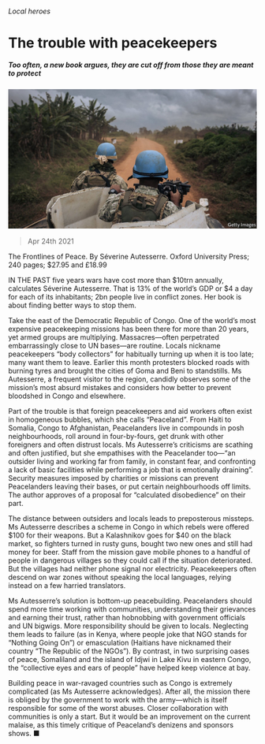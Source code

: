 ###### Local heroes

# The trouble with peacekeepers 

##### Too often, a new book argues, they are cut off from those they are meant to protect 

![image](images/20210424_bkp503.jpg) 

> Apr 24th 2021 

The Frontlines of Peace. By Séverine Autesserre. Oxford University Press; 240 pages; $27.95 and £18.99

IN THE PAST five years wars have cost more than $10trn annually, calculates Séverine Autesserre. That is 13% of the world’s GDP or $4 a day for each of its inhabitants; 2bn people live in conflict zones. Her book is about finding better ways to stop them.


Take the east of the Democratic Republic of Congo. One of the world’s most expensive peacekeeping missions has been there for more than 20 years, yet armed groups are multiplying. Massacres—often perpetrated embarrassingly close to UN bases—are routine. Locals nickname peacekeepers “body collectors” for habitually turning up when it is too late; many want them to leave. Earlier this month protesters blocked roads with burning tyres and brought the cities of Goma and Beni to standstills. Ms Autesserre, a frequent visitor to the region, candidly observes some of the mission’s most absurd mistakes and considers how better to prevent bloodshed in Congo and elsewhere.

Part of the trouble is that foreign peacekeepers and aid workers often exist in homogeneous bubbles, which she calls “Peaceland”. From Haiti to Somalia, Congo to Afghanistan, Peacelanders live in compounds in posh neighbourhoods, roll around in four-by-fours, get drunk with other foreigners and often distrust locals. Ms Autesserre’s criticisms are scathing and often justified, but she empathises with the Peacelander too—“an outsider living and working far from family, in constant fear, and confronting a lack of basic facilities while performing a job that is emotionally draining”. Security measures imposed by charities or missions can prevent Peacelanders leaving their bases, or put certain neighbourhoods off limits. The author approves of a proposal for “calculated disobedience” on their part.

The distance between outsiders and locals leads to preposterous missteps. Ms Autesserre describes a scheme in Congo in which rebels were offered $100 for their weapons. But a Kalashnikov goes for $40 on the black market, so fighters turned in rusty guns, bought two new ones and still had money for beer. Staff from the mission gave mobile phones to a handful of people in dangerous villages so they could call if the situation deteriorated. But the villages had neither phone signal nor electricity. Peacekeepers often descend on war zones without speaking the local languages, relying instead on a few harried translators.

Ms Autesserre’s solution is bottom-up peacebuilding. Peacelanders should spend more time working with communities, understanding their grievances and earning their trust, rather than hobnobbing with government officials and UN bigwigs. More responsibility should be given to locals. Neglecting them leads to failure (as in Kenya, where people joke that NGO stands for “Nothing Going On”) or emasculation (Haitians have nicknamed their country “The Republic of the NGOs”). By contrast, in two surprising oases of peace, Somaliland and the island of Idjwi in Lake Kivu in eastern Congo, the “collective eyes and ears of people” have helped keep violence at bay.

Building peace in war-ravaged countries such as Congo is extremely complicated (as Ms Autesserre acknowledges). After all, the mission there is obliged by the government to work with the army—which is itself responsible for some of the worst abuses. Closer collaboration with communities is only a start. But it would be an improvement on the current malaise, as this timely critique of Peaceland’s denizens and sponsors shows. ■

